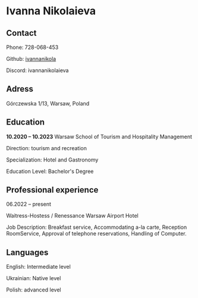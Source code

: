 # Ivanna Nikolaieva

## Contact 
Phone: 728-068-453

Github: [ivannanikola](https://github.com/ivannanikola)

Discord: ivannanikolaieva

## Adress 
Górczewska 1/13, Warsaw, Poland


## Education 

__10.2020 – 10.2023__
Warsaw School of Tourism and Hospitality Management

Direction: tourism and recreation

Specialization: Hotel and Gastronomy

Education Level: Bachelor's Degree

## Professional experience

06.2022 – present 

Waitress-Hostess / Renessance Warsaw Airport Hotel 

Job Description:
Breakfast service, Accommodating a-la carte, Reception
RoomService, Approval of telephone reservations, Handling of
Computer.

## Languages
English: Intermediate level

Ukrainian: Native level

Polish: advanced level
